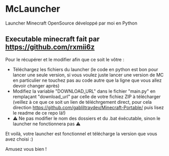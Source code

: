 # McLauncher
Launcher Minecraft OpenSource développé par moi en Python

Executable minecraft fait par https://github.com/rxmii6z
----------------------------------------------------------
Pour le récupérer et le modifier afin que ce soit le vôtre :
- Téléchargez les fichiers du launcher
(le code en python est bon pour lancer une seule version, si vous voulez juste lancer une version de MC en particulier ne touchez pas au code autre que la ligne que vous allez devoir changer après)
- Modifiez la variable "DOWNLOAD_URL" dans le fichier "main.py" en remplaçant "download_url" par celle de votre fichiez ZIP à télécharger (veillez à ce que ce soit un lien de téléchrgement direct, pour cela direction https://github.com/gabliltraydev/Minecraft-Portable/ puis lisez le readme de ce repo là!)
- ⚠️ Ne pas modifier le nom des dossiers et du .bat éxécutable, sinon le launcher ne fonctionnera pas ⚠️

Et voilà, votre launcher est fonctionnel et télécharge la version que vous avez choisi :)

Amusez vous bien !
